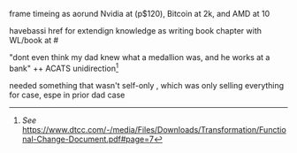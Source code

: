 frame timeing as aorund Nvidia at (p$120), Bitcoin at 2k, and AMD at 10

havebassi href for extendign knowledge as writing book chapter with WL/book at #

"dont even think my dad knew what a medallion was, and he works at a bank" ++ ACATS unidirection[^1]

[^1]: _See_ https://www.dtcc.com/-/media/Files/Downloads/Transformation/Functional-Change-Document.pdf#page=7

needed something that wasn't self-only , which was only selling everything for case, espe in prior dad case
